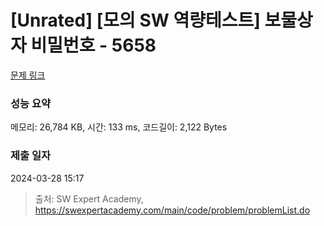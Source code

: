 # [Unrated] [모의 SW 역량테스트] 보물상자 비밀번호 - 5658 

[문제 링크](https://swexpertacademy.com/main/code/problem/problemDetail.do?contestProbId=AWXRUN9KfZ8DFAUo) 

### 성능 요약

메모리: 26,784 KB, 시간: 133 ms, 코드길이: 2,122 Bytes

### 제출 일자

2024-03-28 15:17



> 출처: SW Expert Academy, https://swexpertacademy.com/main/code/problem/problemList.do